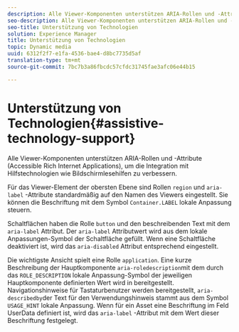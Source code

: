 ```yaml
---
description: Alle Viewer-Komponenten unterstützen ARIA-Rollen und -Attribute (Accessible Rich Internet Applications), um die Integration mit Hilfstechnologien wie Bildschirmlesehilfen zu verbessern.
seo-description: Alle Viewer-Komponenten unterstützen ARIA-Rollen und -Attribute (Accessible Rich Internet Applications), um die Integration mit Hilfstechnologien wie Bildschirmlesehilfen zu verbessern.
seo-title: Unterstützung von Technologien
solution: Experience Manager
title: Unterstützung von Technologien
topic: Dynamic media
uuid: 6312f2f7-e1fa-4536-bae4-d8bc7735d5af
translation-type: tm+mt
source-git-commit: 7bc7b3a86fbcdc57cfdc31745fae3afc06e44b15

---
```



# Unterstützung von Technologien{#assistive-technology-support}

Alle Viewer-Komponenten unterstützen ARIA-Rollen und -Attribute (Accessible Rich Internet Applications), um die Integration mit Hilfstechnologien wie Bildschirmlesehilfen zu verbessern.

Für das Viewer-Element der obersten Ebene sind Rollen `region` und `aria-label` -Attribute standardmäßig auf den Namen des Viewers eingestellt. Sie können die Beschriftung mit dem Symbol `Container.LABEL` lokale Anpassung steuern.

Schaltflächen haben die Rolle `button` und den beschreibenden Text mit dem `aria-label` Attribut. Der `aria-label` Attributwert wird aus dem lokale Anpassungen-Symbol der Schaltfläche gefüllt. Wenn eine Schaltfläche deaktiviert ist, wird das `aria-disabled` Attribut entsprechend eingestellt.

Die wichtigste Ansicht spielt eine Rolle `application`. Eine kurze Beschreibung der Hauptkomponente `aria-roledescription`mit dem durch das `ROLE_DESCRIPTION` lokale Anpassung-Symbol der jeweiligen Hauptkomponente definierten Wert wird in bereitgestellt. Navigationshinweise für Tastaturbenutzer werden bereitgestellt, `aria-describedby`der Text für den Verwendungshinweis stammt aus dem Symbol `USAGE_HINT` lokale Anpassung. Wenn für ein Asset eine Beschriftung im Feld UserData definiert ist, wird das `aria-label` -Attribut mit dem Wert dieser Beschriftung festgelegt.
